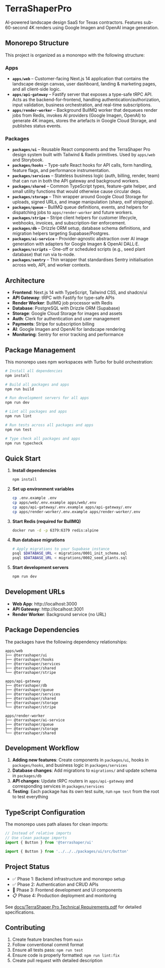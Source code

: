 # TerraShaperPro

AI-powered landscape design SaaS for Texas contractors. Features sub-60-second 4K renders using Google Imagen and OpenAI image generation.

## Monorepo Structure

This project is organized as a monorepo with the following structure:

### Apps
- **`apps/web`** – Customer-facing Next.js 14 application that contains the landscape design canvas, user dashboard, landing & marketing pages, and all client-side logic.
- **`apps/api-gateway`** – Fastify server that exposes a type-safe tRPC API. Acts as the backend-for-frontend, handling authentication/authorization, input validation, business orchestration, and real-time subscriptions.
- **`apps/render-worker`** – Background BullMQ worker that dequeues render jobs from Redis, invokes AI providers (Google Imagen, OpenAI) to generate 4K images, stores the artefacts in Google Cloud Storage, and publishes status events.

### Packages
- **`packages/ui`** – Reusable React components and the TerraShaper Pro design system built with Tailwind & Radix primitives. Used by `apps/web` and Storybook.
- **`packages/hooks`** – Type-safe React hooks for API calls, form handling, feature flags, and performance instrumentation.
- **`packages/services`** – Stateless business logic (auth, billing, render, team) that can run in both the API gateway and background workers.
- **`packages/shared`** – Common TypeScript types, feature-gate helper, and small utility functions that would otherwise cause circular deps.
- **`packages/storage`** – Thin wrapper around Google Cloud Storage for uploads, signed URLs, and image manipulation (sharp, exif stripping).
- **`packages/queue`** – BullMQ queue definitions, events, and helpers for dispatching jobs to `apps/render-worker` and future workers.
- **`packages/stripe`** – Stripe client helpers for customer lifecycle, webhooks, invoices, and subscription-tier enforcement.
- **`packages/db`** – Drizzle ORM setup, database schema definitions, and migration helpers targeting Supabase/Postgres.
- **`packages/ai-service`** – Provider-agnostic abstraction over AI image generation with adapters for Google Imagen & OpenAI DALL·E.
- **`packages/scripts`** – One-off or scheduled scripts (e.g., seed plant database) that run via ts-node.
- **`packages/sentry`** – Thin wrapper that standardises Sentry initialisation across web, API, and worker contexts.

## Architecture

- **Frontend**: Next.js 14 with TypeScript, Tailwind CSS, and shadcn/ui
- **API Gateway**: tRPC with Fastify for type-safe APIs
- **Render Worker**: BullMQ job processor with Redis
- **Database**: PostgreSQL with Drizzle ORM (Supabase)
- **Storage**: Google Cloud Storage for images and assets
- **Auth**: Clerk for authentication and user management
- **Payments**: Stripe for subscription billing
- **AI**: Google Imagen and OpenAI for landscape rendering
- **Monitoring**: Sentry for error tracking and performance

## Package Management

This monorepo uses npm workspaces with Turbo for build orchestration:

```bash
# Install all dependencies
npm install

# Build all packages and apps
npm run build

# Run development servers for all apps
npm run dev

# Lint all packages and apps
npm run lint

# Run tests across all packages and apps
npm run test

# Type check all packages and apps
npm run typecheck
```

## Quick Start

1. **Install dependencies**
   ```bash
   npm install
   ```

2. **Set up environment variables**
   ```bash
   cp .env.example .env
   cp apps/web/.env.example apps/web/.env
   cp apps/api-gateway/.env.example apps/api-gateway/.env
   cp apps/render-worker/.env.example apps/render-worker/.env
   ```

3. **Start Redis (required for BullMQ)**
   ```bash
   docker run -d -p 6379:6379 redis:alpine
   ```

4. **Run database migrations**
   ```bash
   # Apply migrations to your Supabase instance
   psql $DATABASE_URL < migrations/0001_init_schema.sql
   psql $DATABASE_URL < migrations/0002_seed_plants.sql
   ```

5. **Start development servers**
   ```bash
   npm run dev
   ```

## Development URLs

- **Web App**: http://localhost:3000
- **API Gateway**: http://localhost:3001
- **Render Worker**: Background service (no URL)

## Package Dependencies

The packages have the following dependency relationships:

```
apps/web
├── @terrashaper/ui
├── @terrashaper/hooks
├── @terrashaper/services
├── @terrashaper/shared
└── @terrashaper/stripe

apps/api-gateway
├── @terrashaper/db
├── @terrashaper/queue
├── @terrashaper/services
├── @terrashaper/shared
├── @terrashaper/storage
└── @terrashaper/stripe

apps/render-worker
├── @terrashaper/ai-service
├── @terrashaper/queue
├── @terrashaper/storage
└── @terrashaper/shared
```

## Development Workflow

1. **Adding new features**: Create components in `packages/ui`, hooks in `packages/hooks`, and business logic in `packages/services`
2. **Database changes**: Add migrations to `migrations/` and update schema in `packages/db`
3. **API changes**: Update tRPC routers in `apps/api-gateway` and corresponding services in `packages/services`
4. **Testing**: Each package has its own test suite, run `npm test` from the root to test everything

## TypeScript Configuration

The monorepo uses path aliases for clean imports:

```typescript
// Instead of relative imports
// Use clean package imports
import { Button } from '@terrashaper/ui'

import { Button } from '../../../packages/ui/src/button'
```

## Project Status

- ✅ Phase 1: Backend infrastructure and monorepo setup
- ✅ Phase 2: Authentication and CRUD APIs
- 🚧 Phase 3: Frontend development and UI components
- 📋 Phase 4: Production deployment and monitoring

See [docs/TerraShaper Pro Technical Requirements.pdf](docs/TerraShaper%20Pro%20Technical%20Requirements.pdf) for detailed specifications.

## Contributing

1. Create feature branches from `main`
2. Follow conventional commit format
3. Ensure all tests pass: `npm run test`
4. Ensure code is properly formatted: `npm run lint:fix`
5. Create pull request with detailed description